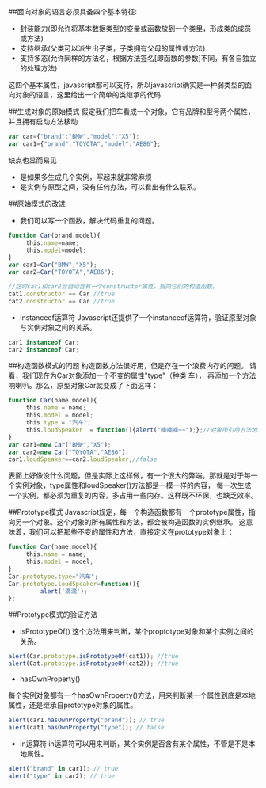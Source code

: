 ##面向对象的语言必须具备四个基本特征:
* 封装能力(即允许将基本数据类型的变量或函数放到一个类里，形成类的成员或方法)
* 支持继承(父类可以派生出子类，子类拥有父母的属性或方法)
* 支持多态(允许同样的方法名，根据方法签名[即函数的参数]不同，有各自独立的处理方法)

这四个基本属性，javascript都可以支持，所以javascript确实是一种弱类型的面向对象的语言，这里给出一个简单的类继承的代码

##生成对象的原始模式
假定我们把车看成一个对象，它有品牌和型号两个属性，并且拥有启动方法移动

```javascript
var car={"brand":"BMW","model":"X5"};
var car1={"brand":"TOYOTA","model":"AE86"};
```
缺点也显而易见
* 是如果多生成几个实例，写起来就非常麻烦
* 是实例与原型之间，没有任何办法，可以看出有什么联系。

##原始模式的改进
* 我们可以写一个函数，解决代码重复的问题。

```javascript
function Car(brand,model){
　　　this.name=name;
　　　this.model=model;
}
var car1=Car("BMW","X5");
var car2=Car("TOYOTA","AE86");

//这时car1和car2会自动含有一个constructor属性，指向它们的构造函数。　
cat1.constructor == Car //true
cat2.constructor == Car //true
```
* instanceof运算符
Javascript还提供了一个instanceof运算符，验证原型对象与实例对象之间的关系。　

```javascript
car1 instanceof Car;
car2 instanceof Car;
```

##构造函数模式的问题
构造函数方法很好用，但是存在一个浪费内存的问题。
请看，我们现在为Car对象添加一个不变的属性"type"（种类 车），
再添加一个方法响喇叭。那么，原型对象Car就变成了下面这样：　

```javascript
function Car(name,model){
　　　this.name = name;
　　　this.model = model;
　　　this.type = "汽车";
　　　this.loudSpeaker  = function(){alert("嘀嘀嘀~~");};//对象所引用方法地址不一样
}
var car1=new Car("BMW","X5");
var car2=new Car("TOYOTA","AE86");
car1.loudSpeaker==car2.loudSpeaker;//false
```
表面上好像没什么问题，但是实际上这样做，有一个很大的弊端。那就是对于每一个实例对象，type属性和loudSpeaker()方法都是一模一样的内容，
每一次生成一个实例，都必须为重复的内容，多占用一些内存。这样既不环保，也缺乏效率。　　

##Prototype模式 
Javascript规定，每一个构造函数都有一个prototype属性，指向另一个对象。这个对象的所有属性和方法，都会被构造函数的实例继承。
这意味着，我们可以把那些不变的属性和方法，直接定义在prototype对象上：

```javascript
function Car(name,model){
　　　this.name = name;
　　　this.model = model;
}
Car.prototype.type="汽车";
Car.prototype.loudSpeaker=function(){
         alert('滴滴');
};
```
##Prototype模式的验证方法
* isPrototypeOf()
这个方法用来判断，某个proptotype对象和某个实例之间的关系。

```javascript
alert(Car.prototype.isPrototypeOf(cat1)); //true
alert(Cat.prototype.isPrototypeOf(cat2)); //true
```
* hasOwnProperty()

每个实例对象都有一个hasOwnProperty()方法，用来判断某一个属性到底是本地属性，还是继承自prototype对象的属性。　

```javascript
alert(car1.hasOwnProperty("brand")); // true
alert(cat1.hasOwnProperty("type")); // false
```

* in运算符
in运算符可以用来判断，某个实例是否含有某个属性，不管是不是本地属性。　

```javascript
alert("brand" in car1); // true
alert("type" in car2); // true
```


